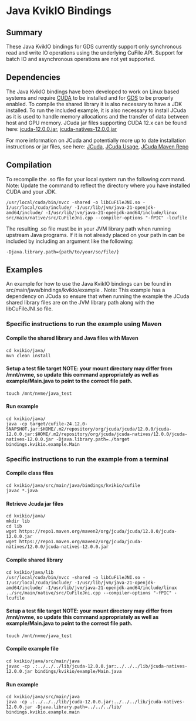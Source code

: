 # Java KvikIO Bindings

## Summary
These Java KvikIO bindings for GDS currently support only synchronous read and write IO operations using the underlying CuFile API. Support for batch IO and asynchronous operations are not yet supported.

## Dependencies
The Java KvikIO bindings have been developed to work on Linux based systems and require [CUDA](https://docs.nvidia.com/cuda/cuda-installation-guide-linux/index.html) to be installed and for [GDS](https://docs.nvidia.com/gpudirect-storage/troubleshooting-guide/index.html) to be properly enabled. To compile the shared library it is also necessary to have a JDK installed. To run the included example, it is also necessary to install JCuda as it is used to handle memory allocations and the transfer of data between host and GPU memory. JCuda jar files supporting CUDA 12.x can be found here:
[jcuda-12.0.0.jar](https://repo1.maven.org/maven2/org/jcuda/jcuda/12.0.0/jcuda-12.0.0.jar),
[jcuda-natives-12.0.0.jar](https://repo1.maven.org/maven2/org/jcuda/jcuda-natives/12.0.0/jcuda-natives-12.0.0.jar)

For more information on JCuda and potentially more up to date installation instructions or jar files, see here:
[JCuda](http://javagl.de/jcuda.org/), [JCuda Usage](https://github.com/jcuda/jcuda-main/blob/master/USAGE.md), [JCuda Maven Repo](https://mvnrepository.com/artifact/org.jcuda)

## Compilation
To recompile the .so file for your local system run the following command. Note: Update the command to reflect the directory where you have installed CUDA and your JDK.

    /usr/local/cuda/bin/nvcc -shared -o libCuFileJNI.so -I/usr/local/cuda/include/ -I/usr/lib/jvm/java-21-openjdk-amd64/include/ -I/usr/lib/jvm/java-21-openjdk-amd64/include/linux src/main/native/src/CuFileJni.cpp --compiler-options "-fPIC" -lcufile

The resulting .so file must be in your JVM library path when running upstream Java programs. If it is not already placed on your path in can be included by including an argument like the following:

    -Djava.library.path={path/to/your/so/file/}

## Examples
An example for how to use the Java KvikIO bindings can be found in src/main/java/bindings/kvikio/example . Note: This example has a dependency on JCuda so ensure that when running the example the JCuda shared library files are on the JVM library path along with the libCuFileJNI.so file.

### Specific instructions to run the example using Maven

#### Compile the shared library and Java files with Maven

    cd kvikio/java/
    mvn clean install

#### Setup a test file target NOTE: your mount directory may differ from /mnt/nvme, so update this command appropriately as well as example/Main.java to point to the correct file path.

    touch /mnt/nvme/java_test

#### Run example

    cd kvikio/java/
    java -cp target/cufile-24.12.0-SNAPSHOT.jar:$HOME/.m2/repository/org/jcuda/jcuda/12.0.0/jcuda-12.0.0.jar:$HOME/.m2/repository/org/jcuda/jcuda-natives/12.0.0/jcuda-natives-12.0.0.jar -Djava.library.path=./target bindings.kvikio.example.Main

### Specific instructions to run the example from a terminal

#### Compile class files

    cd kvikio/java/src/main/java/bindings/kvikio/cufile
    javac *.java

#### Retrieve Jcuda jar files

    cd kvikio/java/
    mkdir lib
    cd lib
    wget https://repo1.maven.org/maven2/org/jcuda/jcuda/12.0.0/jcuda-12.0.0.jar
    wget https://repo1.maven.org/maven2/org/jcuda/jcuda-natives/12.0.0/jcuda-natives-12.0.0.jar

#### Compile shared library

    cd kvikio/java/lib
    /usr/local/cuda/bin/nvcc -shared -o libCuFileJNI.so -I/usr/local/cuda/include/ -I/usr/lib/jvm/java-21-openjdk-amd64/include/ -I/usr/lib/jvm/java-21-openjdk-amd64/include/linux ../src/main/native/src/CuFileJni.cpp --compiler-options "-fPIC" -lcufile

#### Setup a test file target NOTE: your mount directory may differ from /mnt/nvme, so update this command appropriately as well as example/Main.java to point to the correct file path.

    touch /mnt/nvme/java_test

#### Compile example file

    cd kvikio/java/src/main/java
    javac -cp .:../../../lib/jcuda-12.0.0.jar:../../../lib/jcuda-natives-12.0.0.jar bindings/kvikio/example/Main.java

#### Run example

    cd kvikio/java/src/main/java
    java -cp .:../../../lib/jcuda-12.0.0.jar:../../../lib/jcuda-natives-12.0.0.jar -Djava.library.path=../../../lib/ bindings.kvikio.example.main
